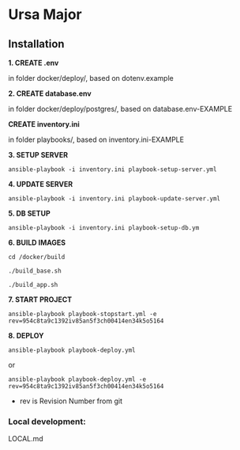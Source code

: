 # Ursa Major

## Installation

**1. CREATE .env**

in folder docker/deploy/, based on dotenv.example

**2. CREATE database.env** 

in folder docker/deploy/postgres/, based on database.env-EXAMPLE

**CREATE inventory.ini** 

in folder playbooks/, based on inventory.ini-EXAMPLE

**3. SETUP SERVER** 

`ansible-playbook -i inventory.ini playbook-setup-server.yml`

**4. UPDATE SERVER** 

`ansible-playbook -i inventory.ini playbook-update-server.yml`

**5. DB SETUP**

`ansible-playbook -i inventory.ini playbook-setup-db.ym`

**6. BUILD IMAGES**

`cd /docker/build`

`./build_base.sh`

`./build_app.sh`

**7. START PROJECT** 

`ansible-playbook playbook-stopstart.yml -e rev=954c8ta9c1392iv85an5f3ch00414en34k5o5164`

**8. DEPLOY** 

`ansible-playbook playbook-deploy.yml`

or

`ansible-playbook playbook-deploy.yml -e rev=954c8ta9c1392iv85an5f3ch00414en34k5o5164`

- rev is Revision Number from git


### Local development: 
LOCAL.md
